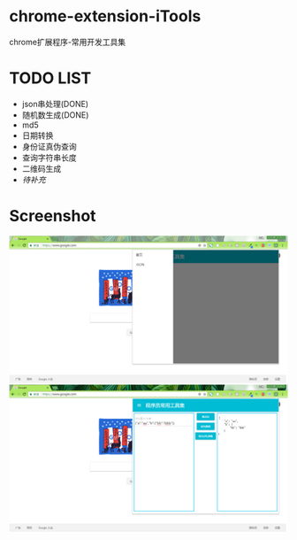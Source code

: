 # chrome-extension-iTools
chrome扩展程序-常用开发工具集

# TODO LIST
- json串处理(DONE)
- 随机数生成(DONE)
- md5
- 日期转换
- 身份证真伪查询
- 查询字符串长度
- 二维码生成
- _待补充_

# Screenshot
![Alt text](screenshot/20170705111759.png?raw=true "Screenshot1")
![Alt text](screenshot/20170705111838.png?raw=true "Screenshot2")